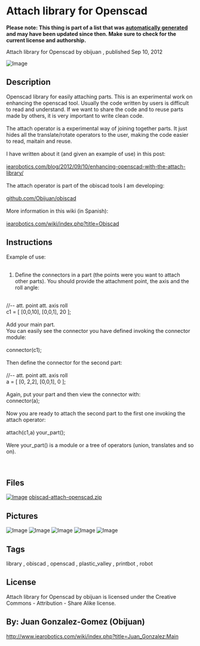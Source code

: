 Attach library for Openscad
===============
**Please note: This thing is part of a list that was [automatically generated](https://github.com/carlosgs/export-things) and may have been updated since then. Make sure to check for the current license and authorship.**  

Attach library for Openscad  by obijuan , published Sep 10, 2012

![Image](img/attach-04_display_large.jpg)

Description
--------
Openscad library for easily attaching parts. This is an experimental work on enhancing the openscad tool. Usually the code written by users is difficult to read and understand. If we want to share the code and to reuse parts made by others, it is very important to write clean code.<br />
<br />
  The attach operator is a experimental way of joining together parts. It just hides all the translate/rotate operators to the user, making the code easier to read, maitain and reuse.<br />
<br />
I have written about it (and given an example of use) in this post:<br />
<br />
<a href="http://www.iearobotics.com/blog/2012/09/10/enhancing-openscad-with-the-attach-library/" target="_blank" rel="nofollow">iearobotics.com/blog/2012/09/10/enhancing-openscad-with-the-attach-library/</a><br />
<br />
The attach operator is part of the obiscad tools I am developing:<br />
<br />
<a href="https://github.com/Obijuan/obiscad" target="_blank" rel="nofollow">github.com/Obijuan/obiscad</a><br />
<br />
More information in this wiki (in Spanish):<br />
<br />
<a href="http://www.iearobotics.com/wiki/index.php?title=Obiscad" target="_blank" rel="nofollow">iearobotics.com/wiki/index.php?title=Obiscad</a>

Instructions
--------
Example of use:<br />
<br />
1) Define the connectors in a part (the points were you want to attach other parts). You should provide the attachment point, the axis and the roll angle:<br />
<br />
//--     att. point     att. axis    roll<br />
c1 = [ [0,0,10],  [0,0,1],     20 ]; <br />
<br />
Add your main part.<br />
You can easily see the connector you have defined invoking the connector module:<br />
<br />
connector(c1);<br />
<br />
Then define the connector for the second part:<br />
<br />
//--  att. point  att. axis  roll<br />
a = [ [0, 2,2],   [0,0,1],   0  ];<br />
<br />
Again, put your part and then view the connector with:<br />
connector(a);<br />
<br />
Now you are ready to attach the second part to the first one invoking the attach operator:<br />
<br />
attach(c1,a) your_part();<br />
<br />
Were your_part() is a module or a tree of operators (union, translates and so on).<br />
<br />
<br />

Files
--------
[![Image](img/Gears_preview_tinycard.jpg)](obiscad-attach-openscad.zip)
 [ obiscad-attach-openscad.zip](obiscad-attach-openscad.zip)  



Pictures
--------
![Image](img/attach-01_display_large.jpg)
![Image](img/attach-02_display_large.jpg)
![Image](img/attach-03_display_large.jpg)
![Image](img/attach-05_display_large.jpg)
![Image](img/attach-06_display_large.jpg)


Tags
--------
library , obiscad , openscad , plastic_valley , printbot , robot  

  

License
--------
Attach library for Openscad by obijuan is licensed under the Creative Commons - Attribution - Share Alike license.  



By: Juan Gonzalez-Gomez (Obijuan)
--------
<http://www.iearobotics.com/wiki/index.php?title=Juan_Gonzalez:Main>